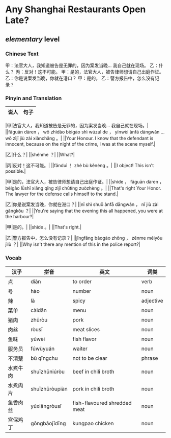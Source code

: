 # Any Shanghai Restaurants Open Late?
## *elementary* level

### Chinese Text
甲：法官大人，我知道被告是无罪的，因为案发当晚... 我自己就在现场。
乙：什么？
丙：反对！这不可能。
甲：是的，法官大人，被告律师想请自己出庭作证。
乙：你是说案发当晚，你就在港口？
甲：是的。
乙：警方报告中，怎么没有记录？

### Pinyin and Translation
|说人|句子|
|----|----|

|甲|法官大人，我知道被告是无罪的，因为案发当晚... 我自己就在现场。|
||fǎguān dàren ， wǒ zhīdào bèigào shì wúzuì de ， yīnwèi ànfā dāngwǎn ... wǒ zìjǐ jiù zài xiànchǎng 。|
||Your Honour. I know that the defendant is innocent, because on the night of the crime, I was at the scene myself.|

|乙|什么？|
||shénme ？|
||What?|

|丙|反对！这不可能。|
||fǎnduì ！ zhè bù kěnéng 。|
||I object! This isn't possible.|

|甲|是的，法官大人，被告律师想请自己出庭作证。|
||shìde ， fǎguān dàren ， bèigào lǜshī xiǎng qǐng zìjǐ chūtíng zuòzhèng 。|
||That's right Your Honor. The lawyer for the defense calls himself to the stand.|

|乙|你是说案发当晚，你就在港口？|
||nǐ shì shuō ànfā dāngwǎn ， nǐ jiù zài gǎngkǒu ？|
||You're saying that the evening this all happened, you were at the harbour?|

|甲|是的。|
||shìde 。|
||That's right.|

|乙|警方报告中，怎么没有记录？|
||jǐngfāng bàogào zhōng ， zěnme méiyǒu jìlù ？|
||Why isn't there any mention of this in the police report?|
### Vocab
|汉子|拼音|英文|词类|
|----|----|----|----|
|点|diǎn|to order|verb|
|号|hào|number|noun|
|辣|là|spicy|adjective|
|菜单|càidān|menu|noun|
|猪肉|zhūròu|pork|noun|
|肉丝|ròusī|meat slices|noun|
|鱼味|yúwèi|fish flavor|noun|
|服务员|fúwùyuán|waiter|noun|
|不清楚|bù  qīngchu|not to be clear|phrase|
|水煮牛肉|shuǐzhǔniúròu|beef in chili broth|noun|
|水煮肉片|shuǐzhǔròupiàn|pork in chili broth|noun|
|鱼香肉丝|yúxiāngròusī|fish-flavoured shredded meat|noun|
|宫保鸡丁|gōngbǎojīdīng|kungpao chicken|noun|